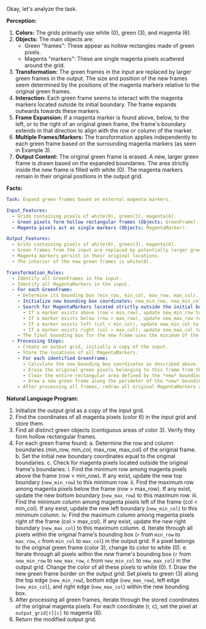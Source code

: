Okay, let's analyze the task.

**Perception:**

1.  **Colors:** The grids primarily use white (0), green (3), and magenta (6).
2.  **Objects:** The main objects are:
    *   Green "frames": These appear as hollow rectangles made of green pixels.
    *   Magenta "markers": These are single magenta pixels scattered around the grid.
3.  **Transformation:** The green frames in the input are replaced by larger green frames in the output. The size and position of the new frames seem determined by the positions of the magenta markers relative to the original green frames.
4.  **Interaction:** Each green frame seems to interact with the magenta markers located outside its initial boundary. The frame expands outwards towards these markers.
5.  **Frame Expansion:** If a magenta marker is found above, below, to the left, or to the right of an original green frame, the frame's boundary extends in that direction to align with the row or column of the marker.
6.  **Multiple Frames/Markers:** The transformation applies independently to each green frame based on the surrounding magenta markers (as seen in Example 3).
7.  **Output Content:** The original green frame is erased. A new, larger green frame is drawn based on the expanded boundaries. The area strictly inside the new frame is filled with white (0). The magenta markers remain in their original positions in the output grid.

**Facts:**


```yaml
Task: Expand green frames based on external magenta markers.

Input_Features:
  - Grids containing pixels of white(0), green(3), magenta(6).
  - Green pixels form hollow rectangular frames (Objects: GreenFrame).
  - Magenta pixels act as single markers (Objects: MagentaMarker).

Output_Features:
  - Grids containing pixels of white(0), green(3), magenta(6).
  - Green frames from the input are replaced by potentially larger green frames.
  - Magenta markers persist in their original locations.
  - The interior of the new green frames is white(0).

Transformation_Rules:
  - Identify all GreenFrames in the input.
  - Identify all MagentaMarkers in the input.
  - For each GreenFrame:
    - Determine its bounding box (min_row, min_col, max_row, max_col).
    - Initialize new bounding box coordinates: new_min_row, new_min_col, new_max_row, new_max_col = min_row, min_col, max_row, max_col.
    - Search for MagentaMarkers located strictly outside the initial bounding box:
      - If a marker exists above (row < min_row), update new_min_row to the minimum row of such markers found.
      - If a marker exists below (row > max_row), update new_max_row to the maximum row of such markers found.
      - If a marker exists left (col < min_col), update new_min_col to the minimum column of such markers found.
      - If a marker exists right (col > max_col), update new_max_col to the maximum column of such markers found.
    - The final bounding box for the new frame uses the minimum of the original and marker-determined coordinates for the top-left corner (new_min_row, new_min_col) and the maximum for the bottom-right corner (new_max_row, new_max_col). Effectively, the box expands outwards to encompass the region up to the markers.
  - Processing Steps:
    - Create an output grid, initially a copy of the input.
    - Store the locations of all MagentaMarkers.
    - For each identified GreenFrame:
      - Calculate the new bounding box coordinates as described above.
      - Erase the original green pixels belonging to this frame from the output grid (set to white(0)).
      - Clear the entire rectangular area defined by the *new* bounding box (inclusive) to white(0) in the output grid.
      - Draw a new green frame along the perimeter of the *new* bounding box in the output grid.
    - After processing all frames, redraw all original MagentaMarkers at their stored locations in the output grid. This ensures they are preserved, even if the frame expansion cleared their original location.
```


**Natural Language Program:**

1.  Initialize the output grid as a copy of the input grid.
2.  Find the coordinates of all magenta pixels (color 6) in the input grid and store them.
3.  Find all distinct green objects (contiguous areas of color 3). Verify they form hollow rectangular frames.
4.  For each green frame found:
    a.  Determine the row and column boundaries (min_row, min_col, max_row, max_col) of the original frame.
    b.  Set the initial new boundary coordinates equal to the original boundaries.
    c.  Check for magenta pixels located outside the original frame's boundaries:
        i.  Find the minimum row among magenta pixels above the frame (row < min_row). If any exist, update the new top boundary (`new_min_row`) to this minimum row.
        ii. Find the maximum row among magenta pixels below the frame (row > max_row). If any exist, update the new bottom boundary (`new_max_row`) to this maximum row.
        iii. Find the minimum column among magenta pixels left of the frame (col < min_col). If any exist, update the new left boundary (`new_min_col`) to this minimum column.
        iv. Find the maximum column among magenta pixels right of the frame (col > max_col). If any exist, update the new right boundary (`new_max_col`) to this maximum column.
    d.  Iterate through all pixels within the original frame's bounding box (`r` from `min_row` to `max_row`, `c` from `min_col` to `max_col`) in the output grid. If a pixel belongs to the original green frame (color 3), change its color to white (0).
    e.  Iterate through all pixels within the *new* frame's bounding box (`r` from `new_min_row` to `new_max_row`, `c` from `new_min_col` to `new_max_col`) in the output grid. Change the color of all these pixels to white (0).
    f.  Draw the new green frame border on the output grid: Set pixels to green (3) along the top edge (`new_min_row`), bottom edge (`new_max_row`), left edge (`new_min_col`), and right edge (`new_max_col`) within the new bounding box.
5.  After processing all green frames, iterate through the stored coordinates of the original magenta pixels. For each coordinate (r, c), set the pixel at `output_grid[r][c]` to magenta (6).
6.  Return the modified output grid.